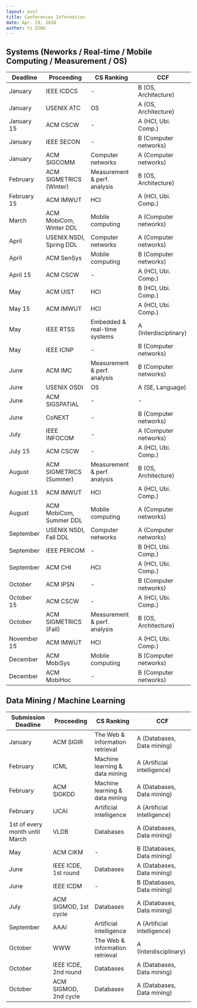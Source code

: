 ```yaml
---
layout: post
title: Conferences Information
date: Apr. 29, 2018
author: Yi DING
---
```




## Systems (Neworks / Real-time / Mobile Computing / Measurement / OS)

| Deadline    | Proceeding              | CS Ranking                   | CCF                   |
| ----------- | ----------------------- | ---------------------------- | --------------------- |
| January     | IEEE ICDCS              | -                            | B (OS, Architecture)  |
| January     | USENIX ATC              | OS                           | A (OS, Architecture)  |
| January 15  | ACM CSCW                | -                            | A (HCI, Ubi. Comp.)   |
| January     | IEEE SECON              | -                            | B (Computer networks) |
| January     | ACM SIGCOMM             | Computer networks            | A (Computer networks) |
| February    | ACM SIGMETRICS (Winter) | Measurement & perf. analysis | B (OS, Architecture)  |
| February 15 | ACM IMWUT               | HCI                          | A (HCI, Ubi. Comp.)   |
| March       | ACM MobiCom, Winter DDL | Mobile computing             | A (Computer networks) |
| April       | USENIX NSDI, Spring DDL | Computer networks            | A (Computer networks) |
| April       | ACM SenSys              | Mobile computing             | B (Computer networks) |
| April 15    | ACM CSCW                | -                            | A (HCI, Ubi. Comp.)   |
| May         | ACM UIST                | HCI                          | B (HCI, Ubi. Comp.)   |
| May 15      | ACM IMWUT               | HCI                          | A (HCI, Ubi. Comp.)   |
| May         | IEEE RTSS               | Embedded & real-time systems | A (Interdisciplinary) |
| May         | IEEE ICNP               | -                            | B (Computer networks) |
| June        | ACM IMC                 | Measurement & perf. analysis | B (Computer networks) |
| June        | USENIX OSDI             | OS                           | A (SE, Language)      |
| June        | ACM SIGSPATIAL          | -                            | -                     |
| June        | CoNEXT                  | -                            | B (Computer networks) |
| July        | IEEE INFOCOM            | -                            | A (Computer networks) |
| July 15     | ACM CSCW                | -                            | A (HCI, Ubi. Comp.)   |
| August      | ACM SIGMETRICS (Summer) | Measurement & perf. analysis | B (OS, Architecture)  |
| August 15   | ACM IMWUT               | HCI                          | A (HCI, Ubi. Comp.)   |
| August      | ACM MobiCom, Summer DDL | Mobile computing             | A (Computer networks) |
| September   | USENIX NSDI, Fall DDL   | Computer networks            | A (Computer networks) |
| September   | IEEE PERCOM             | -                            | B (HCI, Ubi. Comp.)   |
| September   | ACM CHI                 | HCI                          | A (HCI, Ubi. Comp.)   |
| October     | ACM IPSN                | -                            | B (Computer networks) |
| October 15  | ACM CSCW                | -                            | A (HCI, Ubi. Comp.)   |
| October     | ACM SIGMETRICS (Fall)   | Measurement & perf. analysis | B (OS, Architecture)  |
| November 15 | ACM IMWUT               | HCI                          | A (HCI, Ubi. Comp.)   |
| December    | ACM MobiSys             | Mobile computing             | B (Computer networks) |
| December    | ACM MobiHoc             | -                            | B (Computer networks) |



## Data Mining / Machine Learning

| Submission Deadline            | Proceeding            | CS Ranking                      | CCF                         |
| ------------------------------ | --------------------- | ------------------------------- | --------------------------- |
| January                        | ACM SIGIR             | The Web & information retrieval | A (Databases, Data mining)  |
| February                       | ICML                  | Machine learning & data mining  | A (Artificial intelligence) |
| February                       | ACM SIGKDD            | Machine learning & data mining  | A (Databases, Data mining)  |
| February                       | IJCAI                 | Artificial intelligence         | A (Artificial intelligence) |
| 1st of every month until March | VLDB                  | Databases                       | A (Databases, Data mining)  |
| May                            | ACM CIKM              | -                               | B (Databases, Data mining)  |
| June                           | IEEE ICDE, 1st round  | Databases                       | A (Databases, Data mining)  |
| June                           | IEEE ICDM             | -                               | B (Databases, Data mining)  |
| July                           | ACM SIGMOD, 1st cycle | Databases                       | A (Databases, Data mining)  |
| September                      | AAAI                  | Artificial intelligence         | A (Artificial intelligence) |
| October                        | WWW                   | The Web & information retrieval | A (Interdisciplinary)       |
| October                        | IEEE ICDE, 2nd round  | Databases                       | A (Databases, Data mining)  |
| October                        | ACM SIGMOD, 2nd cycle | Databases                       | A (Databases, Data mining)  |



